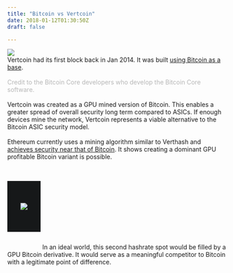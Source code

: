 ```yaml
---
title: "Bitcoin vs Vertcoin"
date: 2018-01-12T01:30:50Z
draft: false

---
```


<img class="bitcoinExplanationImg" src="../images/builtonbitcoin.png">
<br>
Vertcoin had its first block back in Jan 2014. It was built <a href="https://github.com/vertcoin-project/vertcoin-core">using Bitcoin as a base</a>. 
<br><br>
<span style="opacity: 0.3">Credit to the Bitcoin Core developers who develop the Bitcoin Core software.</span>
<br><br>
Vertcoin was created as a GPU mined version of Bitcoin. This enables a greater spread of overall security long term compared to ASICs. If enough devices mine the network, Vertcoin represents a viable alternative to the Bitcoin ASIC security model.
<br><br>
Ethereum currently uses a mining algorithm similar to Verthash and <a href="https://howmanyconfs.com/" target="_blank">achieves security near that of Bitcoin</a>. It shows creating a dominant GPU profitable Bitcoin variant is possible.
<br><br>
<img src="../images/hashrate.png" style="    padding: 50px 30px;
    background: #161819;
    margin: 30px 0px 40px;
    text-align: center;">
In an ideal world, this second hashrate spot would be filled by a GPU Bitcoin derivative. It would serve as a meaningful competitor to Bitcoin with a legitimate point of difference.
<br><br>


